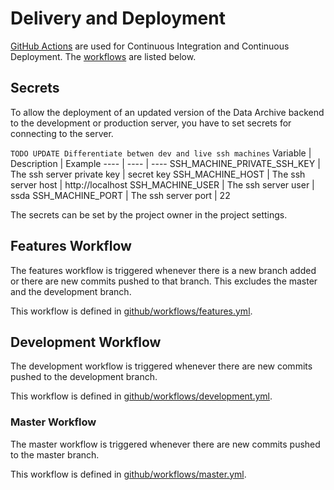 # Delivery and Deployment

[GitHub Actions](https://github.com/features/actions) are used for Continuous Integration and Continuous Deployment. The [workflows](https://help.github.com/en/actions/configuring-and-managing-workflows/configuring-and-managing-workflow-files-and-runs) are listed below.

## Secrets
To allow the deployment of an updated version of the Data Archive backend to the development or production server, you have to set secrets for connecting to the server.

```TODO UPDATE Differentiate betwen dev and live ssh machines```
Variable | Description | Example
---- | ---- | ----
SSH_MACHINE_PRIVATE_SSH_KEY | The ssh server private key | secret key
SSH_MACHINE_HOST | The ssh server host | http://localhost
SSH_MACHINE_USER | The ssh server user | ssda
SSH_MACHINE_PORT | The ssh server port | 22 

The secrets can be set by the project owner in the project settings.

## Features Workflow

The features workflow is triggered whenever there is a new branch added or there are new commits pushed to that branch. This excludes the master and the development branch.

This workflow is defined in [github/workflows/features.yml](.github/workflows/features.yml).

## Development Workflow

The development workflow is triggered whenever there are new commits pushed to the development branch.

This workflow is defined in [github/workflows/development.yml](.github/workflows/features.yml).

### Master Workflow

The master workflow is triggered whenever there are new commits pushed to the master branch.

This workflow is defined in [github/workflows/master.yml](.github/workflows/features.yml).
